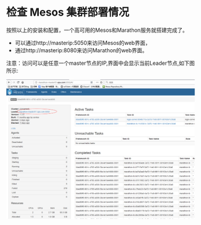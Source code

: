 # 检查 Mesos 集群部署情况

按照以上的安装和配置，一个高可用的Mesos和Marathon服务就搭建完成了。

- 可以通过http://masterip:5050来访问Mesos的web界面，
- 通过http://masterip:8080来访问Marathon的web界面。 

注意：访问可以是任意一个master节点的IP,界面中会显示当前Leader节点,如下图所示: 

![image](https://github.com/jinyuchen724/marathon-mesos/raw/master/1.4集群检查及应用/mesos-leader.jpg)
